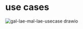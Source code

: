 # use cases

![gal-lae-mal-lae-usecase drawio](https://github.com/user-attachments/assets/f33ec83c-9b18-4c0e-9c56-af3edd36576f)
